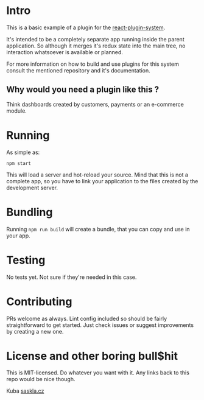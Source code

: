 # Intro

This is a basic example of a plugin for the [react-plugin-system](https://github.com/siemiatj/react-plugin-system).

It's intended to be a completely separate app running inside the parent application. So although it merges it's redux state into the main tree, no interaction whatsoever is available or planned.

For more information on how to build and use plugins for this system consult the mentioned repository and it's documentation.

## Why would you need a plugin like this ?

Think dashboards created by customers, payments or an e-commerce module.

# Running

As simple as:

```
npm start
```

This will load a server and hot-reload your source. Mind that this is not a complete app, so you have to link your application to the files created by the development server.

# Bundling

Running `npm run build` will create a bundle, that you can copy and use in your app.

# Testing

No tests yet. Not sure if they're needed in this case.

# Contributing

PRs welcome as always. Lint config included so should be fairly straightforward to get started. Just check issues or suggest improvements by creating a new one.

# License and other boring bull$hit

This is MIT-licensed. Do whatever you want with it. Any links back to this repo would be nice though.

Kuba
[saskla.cz](https://saskla.cz)
